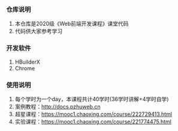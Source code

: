﻿### 仓库说明
1. 本仓库是2020级《Web前端开发课程》课堂代码
2. 代码供大家参考学习
### 开发软件
1. HBuilderX
2. Chrome
### 使用说明
1. 每个学时为一个day，本课程共计40学时(36学时讲解+4学时自学)
2. 案例教程：http://docs.pzhuweb.cn
2. 超星课程：https://mooc1.chaoxing.com/course/222729413.html
2. 实验课程：https://mooc1.chaoxing.com/course/221774475.html